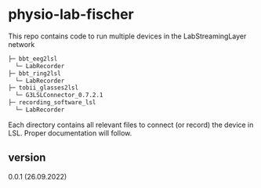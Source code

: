 # physio-lab-fischer
 This repo contains code to run multiple devices in the LabStreamingLayer network

```markdown
├─ bbt_eeg2lsl
  └─ LabRecorder
├─ bbt_ring2lsl
  └─ LabRecorder
├─ tobii_glasses2lsl
  └─ G3LSLConnector_0.7.2.1
├─ recording_software_lsl
  └─ LabRecorder
```

Each directory contains all relevant files to connect (or record) the device in LSL.
Proper documentation will follow.

## version
0.0.1 (26.09.2022)